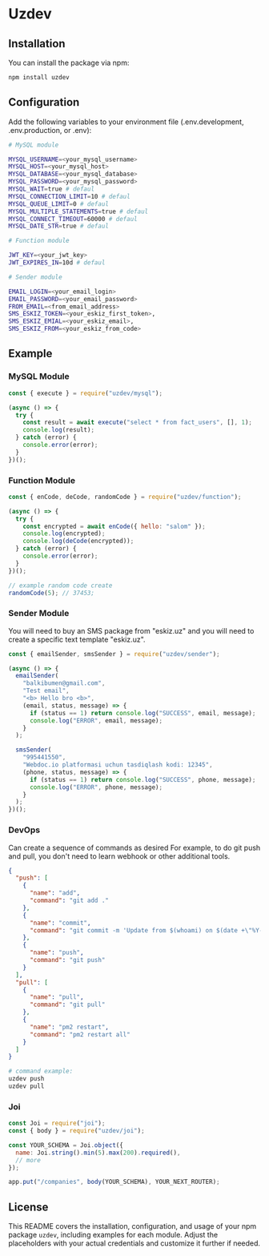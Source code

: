 # Uzdev

## Installation

You can install the package via npm:

```bash
npm install uzdev
```

## Configuration

Add the following variables to your environment file (.env.development, .env.production, or .env):

```bash
# MySQL module

MYSQL_USERNAME=<your_mysql_username>
MYSQL_HOST=<your_mysql_host>
MYSQL_DATABASE=<your_mysql_database>
MYSQL_PASSWORD=<your_mysql_password>
MYSQL_WAIT=true # defaul
MYSQL_CONNECTION_LIMIT=10 # defaul
MYSQL_QUEUE_LIMIT=0 # defaul
MYSQL_MULTIPLE_STATEMENTS=true # defaul
MYSQL_CONNECT_TIMEOUT=60000 # defaul
MYSQL_DATE_STR=true # defaul

# Function module

JWT_KEY=<your_jwt_key>
JWT_EXPIRES_IN=10d # defaul

# Sender module

EMAIL_LOGIN=<your_email_login>
EMAIL_PASSWORD=<your_email_password>
FROM_EMAIL=<from_email_address>
SMS_ESKIZ_TOKEN=<your_eskiz_first_token>,
SMS_ESKIZ_EMIAL=<your_eskiz_email>,
SMS_ESKIZ_FROM=<your_eskiz_from_code>
```

## Example

### MySQL Module

```javascript
const { execute } = require("uzdev/mysql");

(async () => {
  try {
    const result = await execute("select * from fact_users", [], 1);
    console.log(result);
  } catch (error) {
    console.error(error);
  }
})();
```

### Function Module

```javascript
const { enCode, deCode, randomCode } = require("uzdev/function");

(async () => {
  try {
    const encrypted = await enCode({ hello: "salom" });
    console.log(encrypted);
    console.log(deCode(encrypted));
  } catch (error) {
    console.error(error);
  }
})();

// example random code create
randomCode(5); // 37453;
```

### Sender Module

You will need to buy an SMS package from "eskiz.uz" and you will need to create a specific text template "eskiz.uz".

```javascript
const { emailSender, smsSender } = require("uzdev/sender");

(async () => {
  emailSender(
    "balkibumen@gmail.com",
    "Test email",
    "<b> Hello bro <b>",
    (email, status, message) => {
      if (status == 1) return console.log("SUCCESS", email, message);
      console.log("ERROR", email, message);
    }
  );

  smsSender(
    "995441550",
    "Webdoc.io platformasi uchun tasdiqlash kodi: 12345",
    (phone, status, message) => {
      if (status == 1) return console.log("SUCCESS", phone, message);
      console.log("ERROR", phone, message);
    }
  );
})();
```

### DevOps

Can create a sequence of commands as desired
For example, to do git push and pull, you don't need to learn webhook or other additional tools.

```json
{
  "push": [
    {
      "name": "add",
      "command": "git add ."
    },
    {
      "name": "commit",
      "command": "git commit -m 'Update from $(whoami) on $(date +\"%Y-%m-%d %T\")'"
    },
    {
      "name": "push",
      "command": "git push"
    }
  ],
  "pull": [
    {
      "name": "pull",
      "command": "git pull"
    },
    {
      "name": "pm2 restart",
      "command": "pm2 restart all"
    }
  ]
}
```

```bash
# command example:
uzdev push
uzdev pull
```

### Joi

```javascript
const Joi = require("joi");
const { body } = require("uzdev/joi");

const YOUR_SCHEMA = Joi.object({
  name: Joi.string().min(5).max(200).required(),
  // more
});

app.put("/companies", body(YOUR_SCHEMA), YOUR_NEXT_ROUTER);
```

## License

This README covers the installation, configuration, and usage of your npm package `uzdev`, including examples for each module. Adjust the placeholders with your actual credentials and customize it further if needed.
